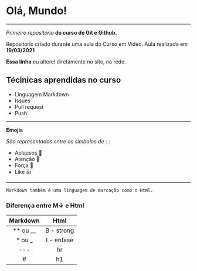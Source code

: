 # Olá, Mundo!
---

_Primeiro repositório_ **do curso de Git e Github.**

Repositório criado durante uma aula do Curso em Vídeo.
Aula realizada em **19/03/2021**

__Essa linha__ eu alterei diretamente no site, na rede.

## Técinicas aprendidas no curso

- Linguagem Markdown
- Issues
- Pull request
- Push

---
**Emojis**

_São representados entre os símbolos de : :_

* Aplausos :clap:
* Atenção :eyes:
* Força :muscle:
* Like :+1:
---

~~~Html
Markdown também é uma linguagem de marcação como o Html.
~~~

### Diferença entre M↓ e Html

Markdown | Html
:--------: | :------:
\** ou \__ | B - strong
\* ou \_  | I - enfase 
\--- | hr
\# | h1
